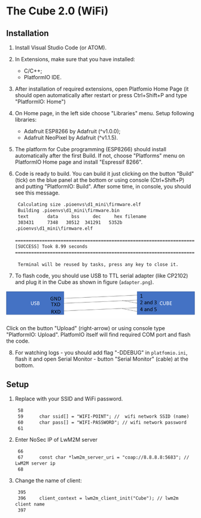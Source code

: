 The Cube 2.0 (WiFi)
==================================

Installation
--------------

1. Install Visual Studio Code (or ATOM).

2. In Extensions, make sure that you have installed: 
    - C/C++;
    - PlatformIO IDE.
3. After installation of required extensions, open Platfomio Home Page (it should open automatically after restart or press Ctrl+Shift+P and type "PlatformIO: Home")

4. On Home page, in the left side choose "Libraries" menu. Setup following libraries:
    - Adafruit ESP8266 by Adafruit (^v1.0.0);
    - Adafruit NeoPixel by Adafruit (^v1.1.5).
5. The platform for Cube programming (ESP8266) should install automatically after the first Build. If not, choose "Platforms" menu on PlatformIO Home page and install "Espressif 8266".

6. Code is ready to build. You can build it just clicking on the button "Build" (tick) on the blue panel at the bottom or using console (Ctrl+Shift+P) and putting "PlatformIO: Build".
After some time, in console, you should see this message.

        Calculating size .pioenvs\d1_mini\firmware.elf
        Building .pioenvs\d1_mini\firmware.bin
        text       data     bss     dec     hex filename
        303431     7348   30512  341291   5352b .pioenvs\d1_mini\firmware.elf
        ========================================================================================== [SUCCESS] Took 8.99 seconds ==========================================================================================
        
        Terminal will be reused by tasks, press any key to close it.

7. To flash code, you should use USB to TTL serial adapter (like CP2102) and plug it in the Cube as shown in figure (`adapter.png`).

![alt text](./adapter.png)

Click on the button "Upload" (right-arrow) or using console type "PlatformIO: Upload". PlatfomIO itself will find required COM port and flash the code.

8. For watching logs - you should add flag "-DDEBUG" in `platfomio.ini`, flash it and open Serial Monitor - button "Serial Monitor" (cable) at the bottom.

Setup
--------------

1. Replace with your SSID and WiFi password.

        58    
        59      char ssid[] = "WIFI-POINT"; //  wifi network SSID (name)
        60      char pass[] = "WIFI-PASSWORD"; // wifi network password
        61
2. Enter NoSec IP of LwM2M server

        66      
        67      const char *lwm2m_server_uri = "coap://8.8.8.8:5683"; // LwM2M server ip
        68      

3. Change the name of client:

        395     
        396     client_context = lwm2m_client_init("Cube"); // lwm2m client name
        397